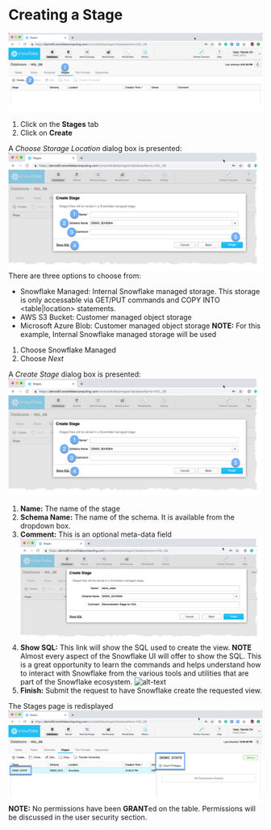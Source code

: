 # <a name="cview"></a>Creating a Stage
![alt-text](../images/Create-Stage.png)
  1.  Click on the **Stages** tab
  2.  Click on **Create**

A *Choose Storage Location* dialog box is presented: ![alt-text](../images/Create-Stage-Dialogue.png)
There are three options to choose from:
  -  Snowflake Managed:  Internal Snowflake managed storage.  This storage is only accessable via GET/PUT commands and COPY INTO <table|location> statements.
  -  AWS S3 Bucket:  Customer managed object storage 
  -  Microsoft Azure Blob:  Customer managed object storage 
**NOTE:** For this example, Internal Snowflake managed storage will be used
  1.  Choose Snowflake Managed
  1.  Choose _Next_

A *Create Stage* dialog box is presented: ![alt-text](../images/Create-Stage-Dialogue.png)

  1.  **Name:** The name of the stage
  1.  **Schema Name:** The name of the schema.  It is available from the dropdown box.
  1.  **Comment:**  This is an optional meta-data field 
![alt-text](../images/Create-Stage-Dialogue-Filled.png)
  1.  **Show SQL:**  This link will show the SQL used to create the view.  **NOTE** Almost every aspect of the Snowflake UI will offer to show the SQL.  This is a great opportunity to learn the commands and helps understand how to interact with Snowflake from the various tools and utilities that are part of the Snowflake ecosystem. ![alt-text](../images/Create-Stage-ShowSQL.png)
  1.  **Finish:**  Submit the request to have Snowflake create the requested view.

The Stages page is redisplayed ![alt-text](../images/Stage-Created.png)
**NOTE:** No permissions have been **GRANT**ed on the table.  Permissions will be discussed in the user security section.

